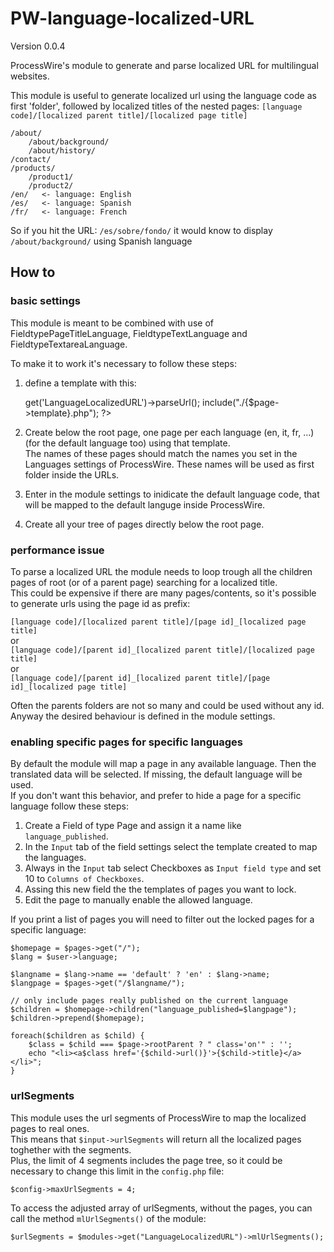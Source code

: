 PW-language-localized-URL
=========================

Version 0.0.4

ProcessWire's module to generate and parse localized URL for multilingual websites.

This module is useful to generate localized url using the language code as first 'folder', followed by localized titles of the nested pages:
`[language code]/[localized parent title]/[localized page title]`

	/about/  
	    /about/background/  
	    /about/history/  
	/contact/  
	/products/  
	    /product1/  
	    /product2/  
	/en/   <- language: English  
	/es/   <- language: Spanish  
	/fr/   <- language: French  

So if you hit the URL: `/es/sobre/fondo/` it would know to display `/about/background/` using Spanish language

## How to  

### basic settings

This module is meant to be combined with use of FieldtypePageTitleLanguage, FieldtypeTextLanguage and FieldtypeTextareaLanguage.

To make it to work it's necessary to follow these steps:

1. define a template with this:

	<?php 
		$page = $modules->get('LanguageLocalizedURL')->parseUrl();
		include("./{$page->template}.php");
	?>

1. Create below the root page, one page per each language (en, it, fr, ...) (for the default language too) using that template.  
The names of these pages should match the names you set in the Languages settings of ProcessWire. These names will be used as first folder inside the URLs.  
1. Enter in the module settings to inidicate the default language code, that will be mapped to the default languge inside ProcessWire.  
1. Create all your tree of pages directly below the root page.  

### performance issue

To parse a localized URL the module needs to loop trough all the children pages of root (or of a parent page) searching for a localized title.  
This could be expensive if there are many pages/contents, so it's possible to generate urls using the page id as prefix:  

`[language code]/[localized parent title]/[page id]_[localized page title]`  
or  
`[language code]/[parent id]_[localized parent title]/[localized page title]`  
or  
`[language code]/[parent id]_[localized parent title]/[page id]_[localized page title]`  

Often the parents folders are not so many and could be used without any id.  
Anyway the desired behaviour is defined in the module settings.  

### enabling specific pages for specific languages

By default the module will map a page in any available language. Then the translated data will be selected. If missing, the default language will be used.  
If you don't want this behavior, and prefer to hide a page for a specific language follow these steps:

1. Create a Field of type Page and assign it a name like `language_published`.
1. In the `Input` tab of the field settings select the template created to map the languages.
1. Always in the `Input` tab select Checkboxes as `Input field type` and set 10 to `Columns of Checkboxes`.
1. Assing this new field the the templates of pages you want to lock.
1. Edit the page to manually enable the allowed language.

If you print a list of pages you will need to filter out the locked pages for a specific language:  

	$homepage = $pages->get("/"); 
	$lang = $user->language;

	$langname = $lang->name == 'default' ? 'en' : $lang->name;
	$langpage = $pages->get("/$langname/");

	// only include pages really published on the current language
	$children = $homepage->children("language_published=$langpage");
	$children->prepend($homepage); 

	foreach($children as $child) {
		$class = $child === $page->rootParent ? " class='on'" : '';
		echo "<li><a$class href='{$child->url()}'>{$child->title}</a></li>";
	}
	
### urlSegments

This module uses the url segments of ProcessWire to map the localized pages to real ones.  
This means that `$input->urlSegments` will return all the localized pages toghether with the segments.  
Plus, the limit of 4 segments includes the page tree, so it could be necessary to change this limit in the `config.php` file:  

	$config->maxUrlSegments = 4;

To access the adjusted array of urlSegments, without the pages, you can call the method `mlUrlSegments()` of the module:

	$urlSegments = $modules->get("LanguageLocalizedURL")->mlUrlSegments();

